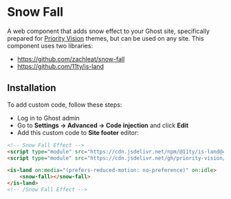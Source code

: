 # Snow Fall

A web component that adds snow effect to your Ghost site, specifically prepared for [Priority Vision](https://www.priority.vision/) themes, but can be used on any site. This component uses two libraries:

- https://github.com/zachleat/snow-fall
- https://github.com/11ty/is-land

## Installation

To add custom code, follow these steps:

- Log in to Ghost admin
- Go to  **Settings → Advanced → Code injection** and click **Edit**
- Add this custom code to **Site footer** editor:

```html
<!-- Snow Fall Effect -->
<script type="module" src="https://cdn.jsdelivr.net/npm/@11ty/is-land@4.0.0/is-land.min.js"></script>
<script type="module" src="https://cdn.jsdelivr.net/gh/priority-vision/extensions@0.0.1/snow-fall/snow-fall.js"></script>

<is-land on:media="(prefers-reduced-motion: no-preference)" on:idle>
    <snow-fall></snow-fall>
</is-land>
<!-- /Snow Fall Effect -->
```
